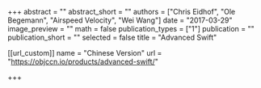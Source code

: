+++
abstract = ""
abstract_short = ""
authors = ["Chris Eidhof", "Ole Begemann", "Airspeed Velocity", "Wei Wang"]
date = "2017-03-29"
image_preview = ""
math = false
publication_types = ["1"]
publication = ""
publication_short = ""
selected = false
title = "Advanced Swift"

[[url_custom]]
name = "Chinese Version"
url = "https://objccn.io/products/advanced-swift/"

+++

